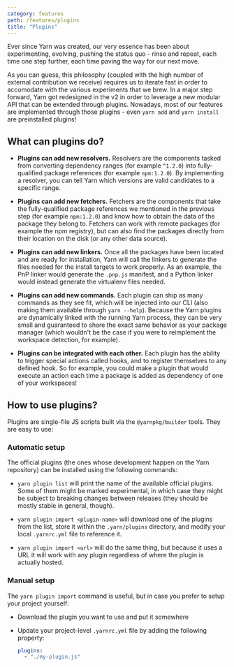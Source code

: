 ```yaml
---
category: features
path: /features/plugins
title: "Plugins"
---
```


Ever since Yarn was created, our very essence has been about experimenting, evolving, pushing the status quo - rinse and repeat, each time one step further, each time paving the way for our next move.

As you can guess, this philosophy (coupled with the high number of external contribution we receive) requires us to iterate fast in order to accomodate with the various experiments that we brew. In a major step forward, Yarn got redesigned in the v2 in order to leverage a new modular API that can be extended through plugins. Nowadays, most of our features are implemented through those plugins - even `yarn add` and `yarn install` are preinstalled plugins!

## What can plugins do?

  - **Plugins can add new resolvers.** Resolvers are the components tasked from converting dependency ranges (for example `^1.2.0`) into fully-qualified package references (for example `npm:1.2.0`). By implementing a resolver, you can tell Yarn which versions are valid candidates to a specific range.

  - **Plugins can add new fetchers.** Fetchers are the components that take the fully-qualified package references we mentioned in the previous step (for example `npm:1.2.0`) and know how to obtain the data of the package they belong to. Fetchers can work with remote packages (for example the npm registry), but can also find the packages directly from their location on the disk (or any other data source).

  - **Plugins can add new linkers.** Once all the packages have been located and are ready for installation, Yarn will call the linkers to generate the files needed for the install targets to work properly. As an example, the PnP linker would generate the `.pnp.js` manifest, and a Python linker would instead generate the virtualenv files needed.

  - **Plugins can add new commands.** Each plugin can ship as many commands as they see fit, which will be injected into our CLI (also making them available through `yarn --help`). Because the Yarn plugins are dynamically linked with the running Yarn process, they can be very small and guaranteed to share the exact same behavior as your package manager (which wouldn't be the case if you were to reimplement the workspace detection, for example).

  - **Plugins can be integrated with each other.** Each plugin has the ability to trigger special actions called hooks, and to register themselves to any defined hook. So for example, you could make a plugin that would execute an action each time a package is added as dependency of one of your workspaces!

## How to use plugins?

Plugins are single-file JS scripts built via the `@yarnpkg/builder` tools. They are easy to use:

### Automatic setup

The official plugins (the ones whose development happen on the Yarn repository) can be installed using the following commands:

  - `yarn plugin list` will print the name of the available official plugins. Some of them might be marked experimental, in which case they might be subject to breaking changes between releases (they should be mostly stable in general, though).

  - `yarn plugin import <plugin-name>` will download one of the plugins from the list, store it within the `.yarn/plugins` directory, and modify your local `.yarnrc.yml` file to reference it.

  - `yarn plugin import <url>` will do the same thing, but because it uses a URL it will work with any plugin regardless of where the plugin is actually hosted.

### Manual setup

The `yarn plugin import` command is useful, but in case you prefer to setup your project yourself:

  - Download the plugin you want to use and put it somewhere

  - Update your project-level `.yarnrc.yml` file by adding the following property:

    ```yaml
    plugins:
      - "./my-plugin.js"
    ```
